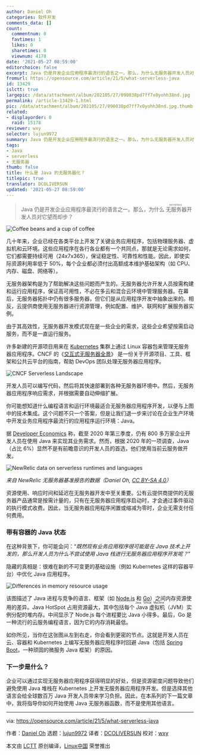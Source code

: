 ```yaml
---
author: Daniel Oh
categories: 软件开发
comments_data: []
count:
  commentnum: 0
  favtimes: 1
  likes: 0
  sharetimes: 0
  viewnum: 4178
date: '2021-05-27 08:59:00'
editorchoice: false
excerpt: Java 仍是开发企业应用程序最流行的语言之一。那么，为什么无服务器开发人员对它望而却步？
fromurl: https://opensource.com/article/21/5/what-serverless-java
id: 13429
islctt: true
largepic: /data/attachment/album/202105/27/090038pd7ff7x0yohh38nd.jpg
permalink: /article-13429-1.html
pic: /data/attachment/album/202105/27/090038pd7ff7x0yohh38nd.jpg.thumb.jpg
related:
- displayorder: 0
  raid: 15178
reviewer: wxy
selector: lujun9972
summary: Java 仍是开发企业应用程序最流行的语言之一。那么，为什么无服务器开发人员对它望而却步？
tags:
- Java
- serverless
- 无服务器
thumb: false
title: 什么是 Java 的无服务器化？
titlepic: true
translator: DCOLIVERSUN
updated: '2021-05-27 08:59:00'
---
```



> 
> Java 仍是开发企业应用程序最流行的语言之一。那么，为什么<ruby> 无服务器 <rt>  serverless </rt></ruby>开发人员对它望而却步？
> 
> 
> 


![](/data/attachment/album/202105/27/090038pd7ff7x0yohh38nd.jpg "Coffee beans and a cup of coffee")


几十年来，企业已经在各类平台上开发了关键业务应用程序，包括物理服务器、虚拟机和云环境。这些应用程序在各行各业都有一个共同点，那就是无论需求如何，它们都需要持续可用（24x7x365），保证稳定性、可靠性和性能。因此，即使实际资源利用率低于 50%，每个企业都必须付出高额成本维护基础架构（如 CPU、内存、磁盘、网络等）。


无服务器架构是为了帮助解决这些问题而产生的。无服务器允许开发人员按需构建和运行应用程序，保证高可用性，不必在多云和混合云环境中管理服务器。在幕后，无服务器拓扑中仍有很多服务器，但它们是从应用程序开发中抽象出来的。相反，云提供商使用无服务器进行资源管理，例如配置、维护、联网和扩展服务器实例。


由于其高效性，无服务器开发模式现在是一些企业的需求，这些企业希望按需启动服务，而不是一直运行服务。


许多新建的开源项目用来在 [Kubernetes](https://opensource.com/article/19/6/reasons-kubernetes) 集群上通过 Linux 容器包来管理无服务器应用程序。CNCF 的《[交互式无服务器全景](https://landscape.cncf.io/serverless?zoom=150)》 是一份关于开源项目、工具、框架和公共云平台的指南，帮助 DevOps 团队处理无服务器应用程序。


![CNCF Serverless Landscape](/data/attachment/album/202105/27/085958pfv1lkffkafoffku.png "CNCF Serverless Landscape")


开发人员可以编写代码，然后将其快速部署到各种无服务器环境中。然后，无服务器应用程序响应需求，并根据需要自动伸缩扩展。


你可能想知道什么编程语言和运行环境最适合无服务器应用程序开发，以便与上图中的技术集成。这个问题不只一个答案，但是让我们退一步来讨论在企业生产环境中开发业务应用程序最流行的应用程序运行环境：Java。


据 [Developer Economics](https://developereconomics.com/) 称，截至 2020 年第三季度，仍有 800 多万家企业开发人员在使用 Java 来实现其业务需求。然而，根据 2020 年的一项调查，Java（占比 6%）显然不是有前瞻意识的开发人员的首选，他们使用当前云服务做开发。


![NewRelic data on serverless runtimes and languages](/data/attachment/album/202105/27/085959fvvv6f0aiqvbix09.png "NewRelic data on serverless runtimes and languages")


*来自 NewRelic 无服务器基准报告的数据（Daniel Oh, [CC BY-SA 4.0](https://creativecommons.org/licenses/by-sa/4.0/)）*


资源使用、响应时间和延迟在无服务器开发中至关重要。公有云提供商提供的无服务器产品通常是按需计量的，只有在无服务器应用程序启动时，才会通过事件驱动的执行模式收费。因此，当无服务器应用程序闲置或缩减为零时，企业无需支付任何费用。


### 带有容器的 Java 状态


在这种背景下，你可能会问：“*既然现有业务应用程序很可能是在 Java 技术上开发的，那么开发人员为什么不尝试使用 Java 栈进行无服务器应用程序开发呢？*”


隐藏的真相是：很难在新的不可变更的基础设施（例如 Kubernetes 这样的容器平台）中优化 Java 应用程序。


![Differences in memory resource usage](/data/attachment/album/202105/27/085959p5dm7tm36m6bddbo.png "Differences in memory resource usage")


该图描述了 Java 进程与竞争的语言、框架（如 [Node.js](https://nodejs.org/) 和 [Go](https://golang.org/)）之间内存资源使用的差异。Java HotSpot 占用资源最大，其中包括每个<ruby> Java 虚拟机 <rt>  Java Virtual Machine </rt></ruby>（JVM）实例分配的堆内存。中间显示了 Node.js 每个进程要比 Java 小得多。最后，Go 是一种流行的云服务编程语言，因为它的内存消耗最低。


如你所见，当你在这张图从左到右走，你会看到更密的节点。这就是开发人员在云、容器和 Kubernetes 上编写无服务器应用程序时回避 Java（包括 [Spring Boot](https://spring.io/projects/spring-boot)，一种顽固的微服务 Java 框架）的原因。


### 下一步是什么？


企业可以通过实现无服务器应用程序获得明显的好处，但是资源密度问题导致他们避免使用 Java 堆栈在 Kubernetes 上开发无服务器应用程序开发。但是选择其他语言会给全球数百万 Java 开发人员带来学习负担。因此，在本系列的下一篇文章中，我将指导你如何开始使用 Java 无服务器函数，而不是使用其他语言。




---


via: <https://opensource.com/article/21/5/what-serverless-java>


作者：[Daniel Oh](https://opensource.com/users/daniel-oh) 选题：[lujun9972](https://github.com/lujun9972) 译者：[DCOLIVERSUN](https://github.com/DCOLIVERSUN) 校对：[wxy](https://github.com/wxy)


本文由 [LCTT](https://github.com/LCTT/TranslateProject) 原创编译，[Linux中国](https://linux.cn/) 荣誉推出